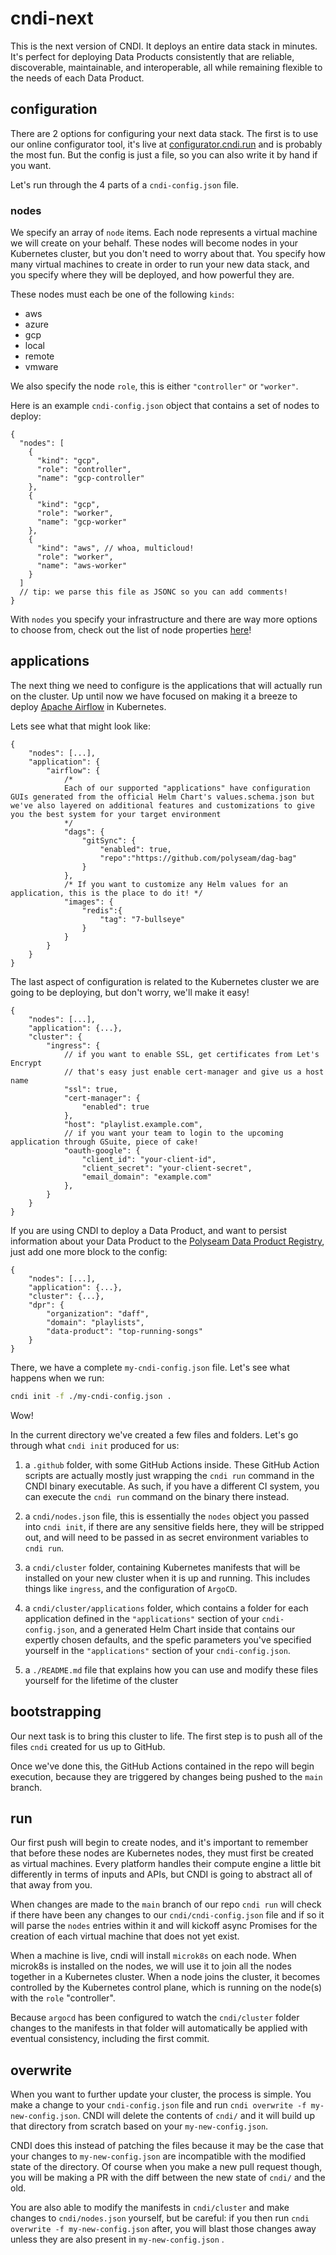 # cndi-next

This is the next version of CNDI. It deploys an entire data stack in minutes.
It's perfect for deploying Data Products consistently that are reliable, discoverable, maintainable, and interoperable, all while remaining flexible to the needs of each Data Product.

## configuration

There are 2 options for configuring your next data stack. The first is to use our online configurator tool, it's live at [configurator.cndi.run](https://configurator.cndi.run) and is probably the most fun. But the config is just a file, so you can also write it by hand if you want.

Let's run through the 4 parts of a `cndi-config.json` file.

### nodes

We specify an array of `node` items. Each node represents a virtual machine we will
create on your behalf. These nodes will become nodes in your Kubernetes cluster, but you don't need to worry about that. You specify how many virtual machines to create in order to run your new data stack, and you specify where they will be deployed, and how powerful they are.

These nodes must each be one of the following `kinds`:

- aws
- azure
- gcp
- local
- remote
- vmware

We also specify the node `role`, this is either `"controller"` or `"worker"`.

Here is an example `cndi-config.json` object that contains a set of nodes to deploy:

```jsonc
{
  "nodes": [
    {
      "kind": "gcp",
      "role": "controller",
      "name": "gcp-controller"
    },
    {
      "kind": "gcp",
      "role": "worker",
      "name": "gcp-worker"
    },
    {
      "kind": "aws", // whoa, multicloud!
      "role": "worker",
      "name": "aws-worker"
    }
  ]
  // tip: we parse this file as JSONC so you can add comments!
}
```

With `nodes` you specify your infrastructure and there are way more options to
choose from, check out the list of node properties [here]()!

## applications

The next thing we need to configure is the applications that will actually run on the cluster. Up until now we have focused on making it a breeze to deploy [Apache Airflow](https://github.com/apache/airflow) in Kubernetes. 

Lets see what that might look like:

```jsonc
{
    "nodes": [...],
    "application": {
        "airflow": {
            /* 
            Each of our supported "applications" have configuration GUIs generated from the official Helm Chart's values.schema.json but we've also layered on additional features and customizations to give you the best system for your target environment
            */
            "dags": {
                "gitSync": {
                    "enabled": true,
                    "repo":"https://github.com/polyseam/dag-bag"
                }
            },
            /* If you want to customize any Helm values for an application, this is the place to do it! */
            "images": {
                "redis":{
                    "tag": "7-bullseye"
                }
            }
        }
    }
}
```

The last aspect of configuration is related to the Kubernetes cluster we are
going to be deploying, but don't worry, we'll make it easy!

```jsonc
{
    "nodes": [...],
    "application": {...},
    "cluster": {
        "ingress": {
            // if you want to enable SSL, get certificates from Let's Encrypt
            // that's easy just enable cert-manager and give us a host name
            "ssl": true,
            "cert-manager": {
                "enabled": true
            },
            "host": "playlist.example.com",
            // if you want your team to login to the upcoming application through GSuite, piece of cake!
            "oauth-google": {
                "client_id": "your-client-id",
                "client_secret": "your-client-secret",
                "email_domain": "example.com"
            },
        }
    }
}
```

If you are using CNDI to deploy a Data Product, and want to persist information about your Data Product to the [Polyseam Data Product Registry](https://polyseam.io/registry), just add one more block to the config:

```jsonc
{
    "nodes": [...],
    "application": {...},
    "cluster": {...},
    "dpr": {
        "organization": "daff",
        "domain": "playlists",
        "data-product": "top-running-songs"
    }
}
```

There, we have a complete `my-cndi-config.json` file. Let's see what happens when we run:

```bash
cndi init -f ./my-cndi-config.json .
```

Wow!

In the current directory we've created a few files and folders. Let's go through what `cndi init` produced for us:

1. a `.github` folder, with some GitHub Actions inside. These GitHub Action scripts are actually mostly just wrapping the `cndi run` command in the CNDI binary executable. As such, if you have a different CI system, you can execute the `cndi run` command on the binary there instead.

2. a `cndi/nodes.json` file, this is essentially the `nodes` object you passed into `cndi init`, if there are any sensitive fields here, they will be stripped out, and will need to be passed in as secret environment variables to `cndi run`.

3. a `cndi/cluster` folder, containing Kubernetes manifests that will be installed on your new cluster when it is up and running. This includes things like `ingress`, and the configuration of `ArgoCD`.

4. a `cndi/cluster/applications` folder, which contains a folder for each application defined in the `"applications"` section  of your `cndi-config.json`, and a generated Helm Chart inside that contains our expertly chosen defaults, and the spefic parameters you've specified yourself in the `"applications"` section of your `cndi-config.json`.

5. a `./README.md` file that explains how you can use and modify these files yourself for the lifetime of the cluster

## bootstrapping

Our next task is to bring this cluster to life.  The first step is to push all of the files `cndi` created for us up to GitHub. 

Once we've done this, the GitHub Actions contained in the repo will begin execution, because they are triggered by changes being pushed to the `main` branch.

## run 

Our first push will begin to create nodes, and it's important to remember that before these nodes are Kubernetes nodes, they must first be created as virtual machines. Every platform handles their compute engine a little bit differently in terms of inputs and APIs, but CNDI is going to abstract all of that away from you.

When changes are made to the `main` branch of our repo `cndi run` will check if there have been any changes to our `cndi/cndi-config.json` file and if so it will parse the `nodes` entries within it and will kickoff async Promises for the creation of each virtual machine that does not yet exist.

When a machine is live, cndi will install `microk8s` on each node. When microk8s is installed on the nodes, we will use it to join all the nodes together in a Kubernetes cluster. When a node joins the cluster, it becomes controlled by the Kubernetes control plane, which is running on the node(s) with the `role` "controller". 

Because `argocd` has been configured to watch the `cndi/cluster` folder changes to the manifests in that folder will automatically be applied with eventual consistency, including the first commit.

## overwrite

When you want to further update your cluster, the process is simple. You make a change to your `cndi-config.json` file and run `cndi overwrite -f my-new-config.json`. CNDI will delete the contents of `cndi/` and it will build up that directory from scratch based on your `my-new-config.json`.

CNDI does this instead of patching the files because it may be the case that your changes to `my-new-config.json` are incompatible with the modified state of the directory. Of course when you make a new pull request though, you will be making a PR with the diff between the new state of `cndi/` and the old. 

You are also able to modify the manifests in `cndi/cluster` and make changes to `cndi/nodes.json` yourself, but be careful: if you then run `cndi overwrite -f my-new-config.json` after, you will blast those changes away unless they are also present in `my-new-config.json` .
